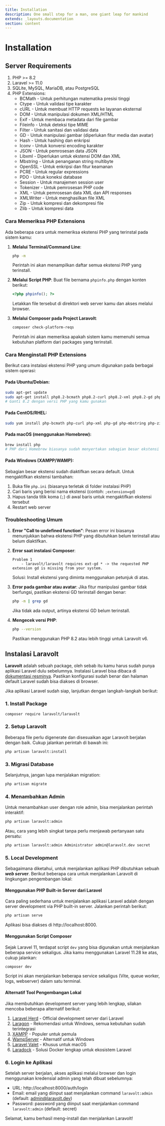```yaml
---
title: Installation
description: One small step for a man, one giant leap for mankind
extends: _layouts.documentation
section: content
---
```


# Installation

## Server Requirements

1. PHP >= 8.2
1. Laravel >= 11.0
1. SQLite, MySQL, MariaDB, atau PostgreSQL
1. PHP Extensions:
   - BCMath - Untuk perhitungan matematika presisi tinggi
   - Ctype - Untuk validasi tipe karakter
   - cURL - Untuk membuat HTTP requests ke layanan eksternal
   - DOM - Untuk manipulasi dokumen XML/HTML
   - Exif - Untuk membaca metadata dari file gambar
   - Fileinfo - Untuk deteksi tipe MIME
   - Filter - Untuk sanitasi dan validasi data
   - GD - Untuk manipulasi gambar (diperlukan fitur media dan avatar)
   - Hash - Untuk hashing dan enkripsi
   - Iconv - Untuk konversi encoding karakter
   - JSON - Untuk pemrosesan data JSON
   - Libxml - Diperlukan untuk ekstensi DOM dan XML
   - Mbstring - Untuk penanganan string multibyte
   - OpenSSL - Untuk enkripsi dan fitur keamanan
   - PCRE - Untuk regular expressions
   - PDO - Untuk koneksi database
   - Session - Untuk manajemen session user
   - Tokenizer - Untuk pemrosesan PHP code
   - XML - Untuk pemrosesan data XML dan API responses
   - XMLWriter - Untuk menghasilkan file XML
   - Zip - Untuk kompresi dan dekompresi file
   - Zlib - Untuk kompresi data

### Cara Memeriksa PHP Extensions

Ada beberapa cara untuk memeriksa ekstensi PHP yang terinstal pada sistem kamu:

1. **Melalui Terminal/Command Line**:

   ```bash
   php -m
   ```

   Perintah ini akan menampilkan daftar semua ekstensi PHP yang terinstall.

2. **Melalui Script PHP**:
   Buat file bernama `phpinfo.php` dengan konten berikut:

   ```php
   <?php phpinfo(); ?>
   ```

   Letakkan file tersebut di direktori web server kamu dan akses melalui browser.

3. **Melalui Composer pada Project Laravolt**:
   ```bash
   composer check-platform-reqs
   ```
   Perintah ini akan memeriksa apakah sistem kamu memenuhi semua kebutuhan platform dari packages yang terinstall.

### Cara Menginstall PHP Extensions

Berikut cara instalasi ekstensi PHP yang umum digunakan pada berbagai sistem operasi:

#### Pada Ubuntu/Debian:

```bash
sudo apt-get update
sudo apt-get install php8.2-bcmath php8.2-curl php8.2-xml php8.2-gd php8.2-mbstring php8.2-zip
# Ganti 8.2 dengan versi PHP yang kamu gunakan
```

#### Pada CentOS/RHEL:

```bash
sudo yum install php-bcmath php-curl php-xml php-gd php-mbstring php-zip
```

#### Pada macOS (menggunakan Homebrew):

```bash
brew install php
# PHP dari Homebrew biasanya sudah menyertakan sebagian besar ekstensi yang dibutuhkan
```

#### Pada Windows (XAMPP/WAMP):

Sebagian besar ekstensi sudah diaktifkan secara default. Untuk mengaktifkan ekstensi tambahan:

1. Buka file `php.ini` (biasanya terletak di folder instalasi PHP)
2. Cari baris yang berisi nama ekstensi (contoh: `;extension=gd`)
3. Hapus tanda titik koma (`;`) di awal baris untuk mengaktifkan ekstensi tersebut
4. Restart web server

### Troubleshooting Umum

1. **Error "Call to undefined function"**:
   Pesan error ini biasanya menunjukkan bahwa ekstensi PHP yang dibutuhkan belum terinstall atau belum diaktifkan.

2. **Error saat instalasi Composer**:

   ```
   Problem 1
       - laravolt/laravolt requires ext-gd * -> the requested PHP extension gd is missing from your system.
   ```

   Solusi: Install ekstensi yang diminta menggunakan petunjuk di atas.

3. **Error pada gambar atau avatar**:
   Jika fitur manipulasi gambar tidak berfungsi, pastikan ekstensi GD terinstall dengan benar:

   ```bash
   php -m | grep gd
   ```

   Jika tidak ada output, artinya ekstensi GD belum terinstall.

4. **Mengecek versi PHP**:
   ```bash
   php --version
   ```
   Pastikan menggunakan PHP 8.2 atau lebih tinggi untuk Laravolt v6.

## Instalasi Laravolt

**Laravolt** adalah sebuah package, oleh sebab itu kamu harus sudah punya aplikasi Laravel dulu sebelumnya. Instalasi Laravel bisa dibaca di [dokumentasi resminya](https://laravel.com/docs/master#installing-laravel).
Pastikan konfigurasi sudah benar dan halaman default Laravel sudah bisa diakses di browser.

Jika aplikasi Laravel sudah siap, lanjutkan dengan langkah-langkah berikut:

### 1. Install Package

```bash
composer require laravolt/laravolt
```

### 2. Setup Laravolt

Beberapa file perlu digenerate dan disesuaikan agar Laravolt berjalan dengan baik. Cukup jalankan perintah di bawah ini:

```bash
php artisan laravolt:install
```

### 3. Migrasi Database

Selanjutnya, jangan lupa menjalakan migration:

```bash
php artisan migrate
```

### 4. Menambahkan Admin

Untuk menambahkan user dengan role admin, bisa menjalankan perintah interaktif:

```bash
php artisan laravolt:admin
```

Atau, cara yang lebih singkat tanpa perlu menjawab pertanyaan satu persatu:

```bash
php artisan laravolt:admin Administrator admin@laravolt.dev secret
```

### 5. Local Development

Sebagaimana diketahui, untuk menjalankan aplikasi PHP dibutuhkan sebuah **_web server_**. Berikut beberapa cara untuk menjalankan Laravolt di lingkungan pengembangan lokal:

#### Menggunakan PHP Built-in Server dari Laravel

Cara paling sederhana untuk menjalankan aplikasi Laravel adalah dengan server development via PHP built-in server. Jalankan perintah berikut:

```bash
php artisan serve
```

Aplikasi bisa diakses di http://localhost:8000.

#### Menggunakan Script Composer

Sejak Laravel 11, terdapat script `dev` yang bisa digunakan untuk menjalankan beberapa service sekaligus. Jika kamu menggunakan Laravel 11.28 ke atas, cukup jalankan:

```bash
composer dev
```

Script ini akan menjalankan beberapa service sekaligus (Vite, queue worker, logs, webserver) dalam satu terminal.

<!-- TODO: Serve menggunakan docker-compose.yml, akan dibuatkan di malescast.com -->

#### Alternatif Tool Pengembangan Lokal

Jika membutuhkan development server yang lebih lengkap, silakan mencoba beberapa alternatif berikut:

1. [Laravel Herd](https://herd.laravel.com/) - Official development server dari Laravel
1. [Laragon](https://laragon.org/) - Rekomendasi untuk Windows, semua kebutuhan sudah terintegrasi
1. [XAMPP](https://www.apachefriends.org/index.html) - Populer untuk pemula
1. [WampServer](http://www.wampserver.com/en) - Alternatif untuk Windows
1. [Laravel Valet](https://laravel.com/docs/master/valet) - Khusus untuk macOS
1. [Laradock](https://laradock.io/) - Solusi Docker lengkap untuk ekosistem Laravel

### 6. Login ke Aplikasi

Setelah server berjalan, akses aplikasi melalui browser dan login menggunakan kredensial admin yang telah dibuat sebelumnya:

- URL: http://localhost:8000/auth/login
- Email: email yang diinput saat menjalankan command `laravolt:admin` (default: admin@laravolt.dev)
- Password: password yang diinput saat menjalankan command `laravolt:admin` (default: secret)

Selamat, kamu berhasil meng-install dan menjalankan Laravolt!
